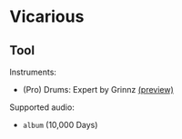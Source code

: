 # Vicarious

## Tool

Instruments:

  * (Pro) Drums: Expert by Grinnz
    [(preview)](http://pages.cs.wisc.edu/~tolly/customs/?artist=tool&title=vicarious)

Supported audio:

  * `album` (10,000 Days)
